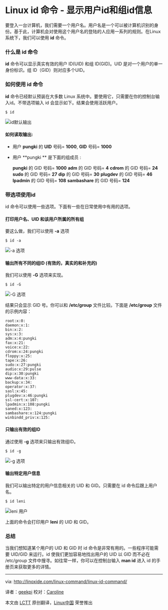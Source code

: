 Linux id 命令 - 显示用户id和组id信息
================================================================================
要登入一台计算机，我们需要一个用户名。用户名是一个可以被计算机识别的身份。基于此，计算机会对使用这个用户名的登陆的人应用一系列的规则。在Linux系统下，我们可以使用 **id** 命令。

### 什么是 id 命令 ###

**id** 命令可以显示真实有效的用户 ID(UID) 和组 ID(GID)。UID 是对一个用户的单一身份标识。组 ID（GID）则对应多个UID。

### 如何使用 id 命令 ###

**id** 命令已经默认预装在大多数 Linux 系统中。要使用它，只需要在你的控制台输入id。不带选项输入 id 会显示如下。结果会使用活跃用户。

    $ id

![id默认输出](http://linoxide.com/wp-content/uploads/2013/12/id_default.png)

#### 如何读取输出: ####

- 用户 **pungki** 的 **UID** 号码= **1000**, **GID** 号码= **1000**
- 用户 **pungki ** 是下面的组成员 :

    **pungki** 的 GID 号码= **1000**
    **adm** 的 GID 号码= **4**
    **cdrom** 的 GID 号码= **24**
    **sudo** 的 GID 号码= **27**
    **dip** 的 GID 号码= **30**
    **plugdev** 的 GID 号码= **46**
    **lpadmin** 的 GID 号码= **108**
    **sambashare** 的 GID 号码= **124**

### 带选项使用id ###

id 命令可以使用一些选项。下面有一些在日常使用中有用的选项。

#### 打印用户名、UID 和该用户所属的所有组 ####

要这么做，我们可以使用 **-a** 选项

    $ id -a

![-a 选项](http://linoxide.com/wp-content/uploads/2013/12/id_a.png)

#### 输出所有不同的组ID (有效的，真实的和补充的) ####

我们可以使用 **-G** 选项来实现。

    $ id -G

![-G 选项](http://linoxide.com/wp-content/uploads/2013/12/id_G.png)

结果只会显示 GID 号。你可以和 **/etc/group** 文件比较。下面是 **/etc/group** 文件的示例内容：

    root:x:0:
    daemon:x:1:
    bin:x:2:
    sys:x:3:
    adm:x:4:pungki
    fax:x:21:
    voice:x:22:
    cdrom:x:24:pungki
    floppy:x:25:
    tape:x:26:
    sudo:x:27:pungki
    audio:x:29:pulse
    dip:x:30:pungki
    www-data:x:33:
    backup:x:34:
    operator:x:37:
    sasl:x:45:
    plugdev:x:46:pungki
    ssl-cert:x:107:
    lpadmin:x:108:pungki
    saned:x:123:
    sambashare:x:124:pungki
    winbindd_priv:x:125:

#### 只输出有效的组ID ####

通过使用 **-g** 选项来只输出有效组ID。

    $ id -g

![-g 选项](http://linoxide.com/wp-content/uploads/2013/12/id_g1.png)

#### 输出特定用户信息 ####

我们可以输出特定的用户信息相关的 UID 和 GID。只需要在 id 命令后跟上用户名。

    $ id leni

![leni 用户](http://linoxide.com/wp-content/uploads/2013/12/id_leni.png)

上面的命令会打印用户 **leni** 的 UID 和 GID。

### 总结 ###

当我们想知道某个用户的 UID 和 GID 时 id 命令是非常有用的。一些程序可能需要 UID/GID 来运行。id 使我们更加容易地找出用户的 UID 以 GID 而不必在 /etc/group 文件中搜寻。如往常一样，你可以在控制台输入 **man id** 进入 id 的手册页来获取更多的详情。 

--------------------------------------------------------------------------------

via: http://linoxide.com/linux-command/linux-id-command/

译者：[geekpi](https://github.com/geekpi) 校对：[Caroline](https://github.com/carolinewuyan)

本文由 [LCTT](https://github.com/LCTT/TranslateProject) 原创翻译，[Linux中国](http://linux.cn/) 荣誉推出
